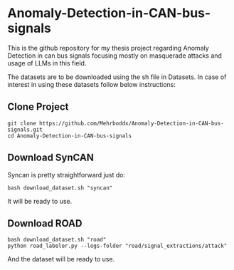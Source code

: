 # Anomaly-Detection-in-CAN-bus-signals
This is the github repository for my thesis project regarding Anomaly Detection in can bus signals focusing mostly on masquerade attacks and usage of LLMs in this field. 

The datasets are to be downloaded using the sh file in Datasets. In case of interest in using these datasets follow below instructions:
## Clone Project
```
git clone https://github.com/Mehrboddx/Anomaly-Detection-in-CAN-bus-signals.git
cd Anomaly-Detection-in-CAN-bus-signals
```
## Download SynCAN

Syncan is pretty straightforward just do:

```
bash download_dataset.sh "syncan"

```
It will be ready to use.

## Download ROAD

```
bash download_dataset.sh "road"
python road_labeler.py --logs-folder "road/signal_extractions/attack"

```
And the dataset will be ready to use.